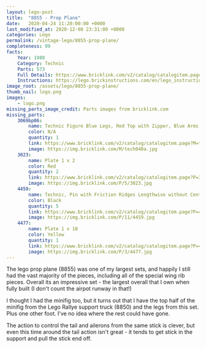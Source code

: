 ```yaml
---
layout: lego-post
title:  "8855 - Prop Plane"
date:   2020-04-24 11:20:00:00 +0000
last_modified_at: 2020-12-08 23:31:00 +0000
categories: Lego
permalink: /vintage-lego/8855-prop-plane/
completeness: 99
facts:
    Year: 1988
    Category: Technic
    Parts: 573
    Full Details: https://www.bricklink.com/v2/catalog/catalogitem.page?S=8855-1#T=I
    Instructions: https://lego.brickinstructions.com/en/lego_instructions/set/8855/Propeller_Plane
image_root: /assets/lego/8855-prop-plane/
thumb_nail: logo.png
images:
    - logo.png
missing_parts_image_credit: Parts images from bricklink.com
missing_parts:
    3069bp06: 
        name: Technic Figure Blue Legs, Red Top with Zipper, Blue Arms, Black Hair, White Helmet
        color: N/A
        quantity: 1
        link: https://www.bricklink.com/v2/catalog/catalogitem.page?M=tech040a
        image: https://img.bricklink.com/M/tech040a.jpg
    3023: 
        name: Plate 1 x 2
        color: Red
        quantity: 2
        link: https://www.bricklink.com/v2/catalog/catalogitem.page?P=3023&idColor=5
        image: https://img.bricklink.com/P/5/3023.jpg
    4459: 
        name: Technic, Pin with Friction Ridges Lengthwise without Center Slots
        color: Black
        quantity: 5
        link: https://www.bricklink.com/v2/catalog/catalogitem.page?P=4459&idColor=11
        image: https://img.bricklink.com/P/11/4459.jpg
    4477: 
        name: Plate 1 x 10
        color: Yellow
        quantity: 1
        link: https://www.bricklink.com/v2/catalog/catalogitem.page?P=4477&idColor=3
        image: https://img.bricklink.com/P/3/4477.jpg
---
```


The lego prop plane (8855) was one of my largest sets, and happily I still had the vast majority of the pieces, including all of the special wing rib pieces. Overall its an impressive set - the largest overall that I own when fully built (I don't count the airpot runway in that!)

I thought I had the minifig too, but it turns out that I have the top half of the minifig from the Lego Rallye support truck (8850) and the legs from this set. Plus one other foot. I've no idea where the rest could have gone.

The action to control the tail and ailerons from the same stick is clever, but even this time around the tail action isn't great - it tends to get stick in the support and pull the stick end off.
